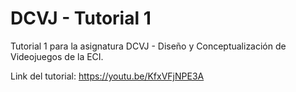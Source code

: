 # DCVJ - Tutorial 1

Tutorial 1 para la asignatura DCVJ - Diseño y Conceptualización de Videojuegos de la ECI.

Link del tutorial: https://youtu.be/KfxVFjNPE3A
